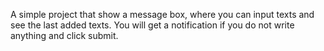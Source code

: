 A simple project that show a message box, where you can input texts and see the last added texts. You will get a notification if you do not write anything and click submit.
